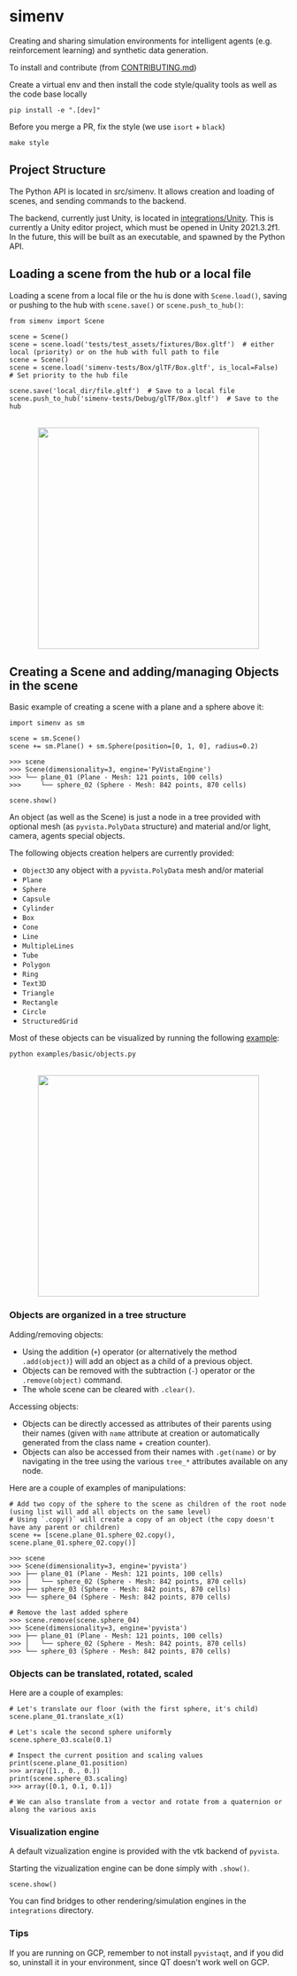 # simenv
Creating and sharing simulation environments for intelligent agents (e.g. reinforcement learning) and synthetic data generation.

To install and contribute (from [CONTRIBUTING.md](CONTRIBUTING.md))

Create a virtual env and then install the code style/quality tools as well as the code base locally
```
pip install -e ".[dev]"
```
Before you merge a PR, fix the style (we use `isort` + `black`)
```
make style
```

## Project Structure

The Python API is located in src/simenv. It allows creation and loading of scenes, and sending commands to the backend.

The backend, currently just Unity, is located in [integrations/Unity](integrations/Unity). 
This is currently a Unity editor project, which must be opened in Unity 2021.3.2f1. 
In the future, this will be built as an executable, and spawned by the Python API.

## Loading a scene from the hub or a local file

Loading a scene from a local file or the hu is done with `Scene.load()`, saving or pushing to the hub with `scene.save()` or `scene.push_to_hub()`:

```
from simenv import Scene

scene = Scene()
scene = scene.load('tests/test_assets/fixtures/Box.gltf')  # either local (priority) or on the hub with full path to file
scene = Scene()
scene = scene.load('simenv-tests/Box/glTF/Box.gltf', is_local=False)  # Set priority to the hub file

scene.save('local_dir/file.gltf')  # Save to a local file
scene.push_to_hub('simenv-tests/Debug/glTF/Box.gltf')  # Save to the hub
```
<p align="center">
    <br>
    <img src="https://user-images.githubusercontent.com/10695622/191554717-acba4764-a4f4-4609-834a-39ddb50b844a.png" width="400"/>
    <br>
<p>

## Creating a Scene and adding/managing Objects in the scene

Basic example of creating a scene with a plane and a sphere above it:
```
import simenv as sm

scene = sm.Scene()
scene += sm.Plane() + sm.Sphere(position=[0, 1, 0], radius=0.2)

>>> scene
>>> Scene(dimensionality=3, engine='PyVistaEngine')
>>> └── plane_01 (Plane - Mesh: 121 points, 100 cells)
>>>     └── sphere_02 (Sphere - Mesh: 842 points, 870 cells)

scene.show()
```

An object (as well as the Scene) is just a node in a tree provided with optional mesh (as `pyvista.PolyData` structure) and material and/or light, camera, agents special objects.

The following objects creation helpers are currently provided:
- `Object3D` any object with a `pyvista.PolyData` mesh and/or material
- `Plane`
- `Sphere`
- `Capsule`
- `Cylinder`
- `Box`
- `Cone`
- `Line`
- `MultipleLines`
- `Tube`
- `Polygon`
- `Ring`
- `Text3D`
- `Triangle`
- `Rectangle`
- `Circle`
- `StructuredGrid`

Most of these objects can be visualized by running the following [example](https://github.com/huggingface/simenv/tree/main/examples/objects.py):
```
python examples/basic/objects.py
```
<p align="center">
    <br>
    <img src="https://user-images.githubusercontent.com/10695622/191562825-49d4c692-a1ed-44e9-bdb9-da5f0bfb9828.png" width="400"/>
    <br>
<p>

### Objects are organized in a tree structure

Adding/removing objects:
- Using the addition (`+`) operator (or alternatively the method `.add(object)`) will add an object as a child of a previous object.
- Objects can be removed with the subtraction (`-`) operator or the `.remove(object)` command.
- The whole scene can be cleared with `.clear()`.

Accessing objects:
- Objects can be directly accessed as attributes of their parents using their names (given with  `name` attribute at creation or automatically generated from the class name + creation counter).
- Objects can also be accessed from their names with `.get(name)` or by navigating in the tree using the various `tree_*` attributes available on any node.

Here are a couple of examples of manipulations:

```
# Add two copy of the sphere to the scene as children of the root node (using list will add all objects on the same level)
# Using `.copy()` will create a copy of an object (the copy doesn't have any parent or children)
scene += [scene.plane_01.sphere_02.copy(), scene.plane_01.sphere_02.copy()]

>>> scene
>>> Scene(dimensionality=3, engine='pyvista')
>>> ├── plane_01 (Plane - Mesh: 121 points, 100 cells)
>>> │   └── sphere_02 (Sphere - Mesh: 842 points, 870 cells)
>>> ├── sphere_03 (Sphere - Mesh: 842 points, 870 cells)
>>> └── sphere_04 (Sphere - Mesh: 842 points, 870 cells)

# Remove the last added sphere
>>> scene.remove(scene.sphere_04)
>>> Scene(dimensionality=3, engine='pyvista')
>>> ├── plane_01 (Plane - Mesh: 121 points, 100 cells)
>>> │   └── sphere_02 (Sphere - Mesh: 842 points, 870 cells)
>>> └── sphere_03 (Sphere - Mesh: 842 points, 870 cells)
```

### Objects can be translated, rotated, scaled
Here are a couple of examples:
```
# Let's translate our floor (with the first sphere, it's child)
scene.plane_01.translate_x(1)

# Let's scale the second sphere uniformly
scene.sphere_03.scale(0.1)

# Inspect the current position and scaling values
print(scene.plane_01.position)
>>> array([1., 0., 0.])
print(scene.sphere_03.scaling)
>>> array([0.1, 0.1, 0.1])

# We can also translate from a vector and rotate from a quaternion or along the various axis
```

### Visualization engine

A default vizualization engine is provided with the vtk backend of `pyvista`.

Starting the vizualization engine can be done simply with `.show()`.
```
scene.show()
```

You can find bridges to other rendering/simulation engines in the `integrations` directory.

### Tips

If you are running on GCP, remember to not install `pyvistaqt`, and if you did so, uninstall it in your environment, since QT doesn't work well on GCP.
